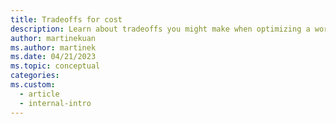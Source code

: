 ```yaml
---
title: Tradeoffs for cost
description: Learn about tradeoffs you might make when optimizing a workload for cost, such as with reliability, performance efficiency, security, or operational excellence.
author: martinekuan
ms.author: martinek
ms.date: 04/21/2023
ms.topic: conceptual
categories:
ms.custom:
  - article
  - internal-intro
---
```


